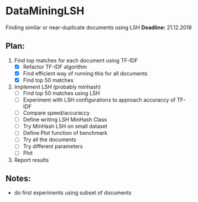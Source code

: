 # DataMiningLSH
Finding similar or near-duplicate documents using LSH
**Deadline:** 21.12.2018


## Plan:
1) Find top matches for each document using TF-IDF
    - [x] Refactor TF-IDF algorithm
    - [x] Find efficient way of running this for all documents
    - [x] Find top 50 matches
2) Implement LSH (probably minhash) 
    - [ ] Find top 50 matches using LSH
    - [ ] Experiment with LSH configurations to approach accuraccy of TF-IDF
    - [ ] Compare speed/accuraccy
    - [ ] Define writing LSH MinHash Class
    - [ ] Try MinHash LSH on small dataset
    - [ ] Define Plot function of benchmark
    - [ ] Try all the documents
    - [ ] Try different parameters
    - [ ] Plot
3) Report results

## Notes:
 - do first experiments using subset of documents
